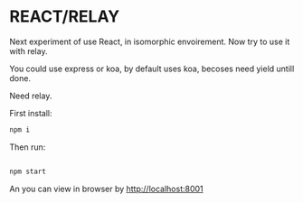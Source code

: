 # REACT/RELAY

Next experiment of use React, in isomorphic envoirement. Now try to use it with relay.

You could use express or koa, by default uses koa, becoses need yield untill done.

Need relay.

First install:
```bash
npm i
```

Then run:

```bash

npm start
```
An you can view in browser by
[http://localhost:8001](http://localhost:8001)
